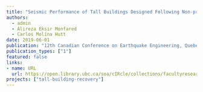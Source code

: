 ```yaml
---
title: "Seismic Performance of Tall Buildings Designed Following Non-prescriptive Design Procedures"
authors:
  - admin
  - Alireza Eksir Monfared
  - Carlos Molina Hutt
date: 2019-06-01
publication: "12th Canadian Conference on Earthquake Engineering, Quebec City, Canada"
publication_types: ["1"]
featured: false
links:
- name: URL
  url: https://open.library.ubc.ca/soa/cIRcle/collections/facultyresearchandpublications/52383/items/1.0394292
projects: ["tall-building-recovery"]
---
```

